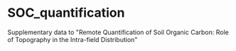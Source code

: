 # SOC_quantification
Supplementary data to "Remote Quantification of Soil Organic Carbon: Role of Topography in the Intra-field Distribution" 
